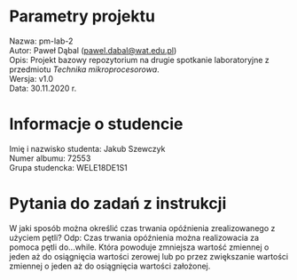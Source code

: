 # Parametry projektu

Nazwa: pm-lab-2  
Autor: Paweł Dąbal (pawel.dabal@wat.edu.pl)  
Opis: Projekt bazowy repozytorium na drugie spotkanie laboratoryjne z przedmiotu _Technika mikroprocesorowa_.  
Wersja: v1.0  
Data: 30.11.2020 r.

# Informacje o studencie

Imię i nazwisko studenta: Jakub Szewczyk  
Numer albumu: 72553  
Grupa studencka: WELE18DE1S1

# Pytania do zadań z instrukcji

W jaki sposób można określić czas trwania opóźnienia zrealizowanego z użyciem pętli?
Odp: Czas trwania opóźnienia można realizowacia za pomoca pętli do...while. Która powoduje zmniejsza wartość zmiennej o jeden aż do osiągnięcia wartości zerowej lub po przez zwiększanie wartości zmiennej o jeden aż do osiągnięcia wartości założonej.